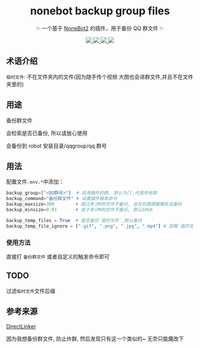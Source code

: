 <div align="center">

# nonebot backup group files

✨ 一个基于 [NoneBot2](https://github.com/nonebot/nonebot2) 的插件，用于备份 QQ 群文件 ✨

</div>

<p align="center">
  
  <a href="https://github.com/ninthseason/nonebot-plugin-directlinker/blob/main/LICENSE">
    <img src="https://img.shields.io/badge/license-GPL3.0-informational">
  </a>
  
  <a href="https://github.com/nonebot/nonebot2">
    <img src="https://img.shields.io/badge/nonebot-v2-green">
  </a>
  
  <a href="https://github.com/Mrs4s/go-cqhttp">
    <img src="https://img.shields.io/badge/go--cqhttp-v1.0.0-red">
  </a>
  
  <a href="">
    <img src="https://img.shields.io/badge/release-v1.0-orange">
  </a>
  
</p>

## 术语介绍

`临时文件`: 不在文件夹内的文件(因为随手传个视频 大图也会进群文件,并且不在文件夹里的)

## 用途

备份群文件

会检索是否已备份, 所以请放心使用

会备份到 robot 安装目录/qqgroup/qq 群号

## 用法

配置文件`.env.*`中添加：

```python
backup_group=["<QQ群号>"]  # 启用插件的群, 默认为[],代表所有群
backup_command="备份群文件" # 设置插件触发命令
backup_maxsize=300        # 超过多少M的文件不备份, 会在后面提醒哪些没备份
backup_minsize=0.01       # 低于多少M的文件不备份, 默认10kb

backup_temp_files = True  # 是否备份`临时文件`,默认备份
backup_temp_file_ignore = [".gif", ".png", ".jpg", ".mp4"] # 忽略`临时文件`哪些文件后缀
```

### 使用方法

直接打 `备份群文件` 或者自定义的触发命令即可

## TODO

过滤`临时文件`文件后缀

## 参考来源

[DirectLinker](https://github.com/ninthseason/nonebot-plugin-directlinker)

因为我想备份群文件, 防止炸群, 然后发现只有这一个类似的~ 无奈只能魔改下

